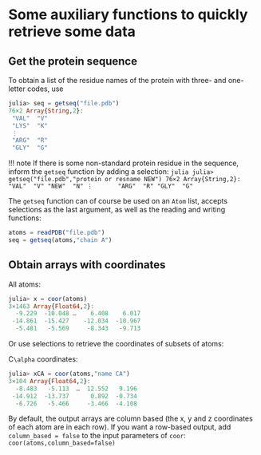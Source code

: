 # Some auxiliary functions to quickly retrieve some data 

## Get the protein sequence

To obtain a list of the residue names of the protein with three- and one-letter codes, use
```julia
julia> seq = getseq("file.pdb")
76×2 Array{String,2}:
 "VAL"  "V"
 "LYS"  "K"
 ⋮      
 "ARG"  "R"
 "GLY"  "G"

```

!!! note
    If there is some non-standard protein residue in the sequence,
    inform the `getseq` function by adding a selection:
    ```julia
    julia> getseq("file.pdb","protein or resname NEW")
    76×2 Array{String,2}:
     "VAL"  "V"
     "NEW"  "N"
     ⋮      
     "ARG"  "R"
     "GLY"  "G"
    ```

The `getseq` function can of course be used on an `Atom` list, accepts selections as the
last argument, as well as the reading and writing functions:

```julia
atoms = readPDB("file.pdb")
seq = getseq(atoms,"chain A")

```

## Obtain arrays with coordinates

All atoms:

```julia
julia> x = coor(atoms)
3×1463 Array{Float64,2}:
  -9.229  -10.048 …    6.408    6.017
 -14.861  -15.427    -12.034  -10.967
  -5.481   -5.569     -8.343   -9.713

```

Or use selections to retrieve the coordinates of subsets of atoms:

C``\alpha`` coordinates:

```julia
julia> xCA = coor(atoms,"name CA")
3×104 Array{Float64,2}:
  -8.483   -5.113  …  12.552   9.196 
 -14.912  -13.737      0.892  -0.734 
  -6.726   -5.466     -3.466  -4.108 

```

By default, the output arrays are column based (the x, y and z coordinates of each
atom are in each row). If you want a row-based output, add `column_based = false` to
the input parameters of `coor`: `coor(atoms,column_based=false)`



